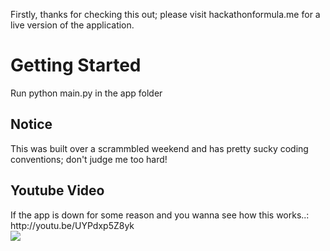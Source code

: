 Firstly, thanks for checking this out; please visit hackathonformula.me for a live version of the application. 

<h1>Getting Started</h1>

Run python main.py in the app folder 


<h2>Notice</h2>
This was built over a scrammbled weekend and has pretty sucky coding conventions; don't judge me too hard!

<h2>Youtube Video</h2>
If the app is down for some reason and you wanna see how this works..: http://youtu.be/UYPdxp5Z8yk
<br>
<a href="http://youtu.be/UYPdxp5Z8yk">
<img src="https://i.ytimg.com/vi/UYPdxp5Z8yk/2.jpg?time=1413462957919"></a>
<br>
